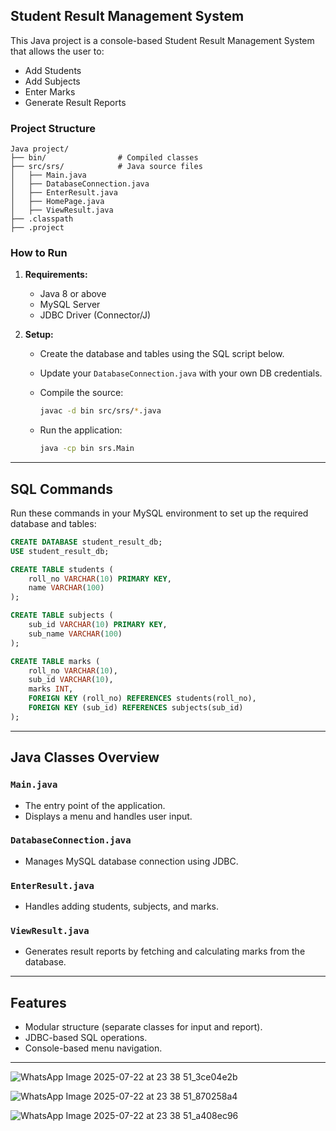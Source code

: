 

##  Student Result Management System

This Java project is a console-based Student Result Management System that allows the user to:

* Add Students
* Add Subjects
* Enter Marks
* Generate Result Reports

###  Project Structure

```
Java project/
├── bin/                # Compiled classes
├── src/srs/            # Java source files
│   ├── Main.java
│   ├── DatabaseConnection.java
│   ├── EnterResult.java
│   ├── HomePage.java
│   ├── ViewResult.java
├── .classpath
├── .project
```

###  How to Run

1. **Requirements:**

   * Java 8 or above
   * MySQL Server
   * JDBC Driver (Connector/J)

2. **Setup:**

   * Create the database and tables using the SQL script below.
   * Update your `DatabaseConnection.java` with your own DB credentials.
   * Compile the source:

     ```bash
     javac -d bin src/srs/*.java
     ```
   * Run the application:

     ```bash
     java -cp bin srs.Main
     ```

---

##  SQL Commands

Run these commands in your MySQL environment to set up the required database and tables:

```sql
CREATE DATABASE student_result_db;
USE student_result_db;

CREATE TABLE students (
    roll_no VARCHAR(10) PRIMARY KEY,
    name VARCHAR(100)
);

CREATE TABLE subjects (
    sub_id VARCHAR(10) PRIMARY KEY,
    sub_name VARCHAR(100)
);

CREATE TABLE marks (
    roll_no VARCHAR(10),
    sub_id VARCHAR(10),
    marks INT,
    FOREIGN KEY (roll_no) REFERENCES students(roll_no),
    FOREIGN KEY (sub_id) REFERENCES subjects(sub_id)
);
```

---

##  Java Classes Overview

### `Main.java`

* The entry point of the application.
* Displays a menu and handles user input.

### `DatabaseConnection.java`

* Manages MySQL database connection using JDBC.

### `EnterResult.java`

* Handles adding students, subjects, and marks.

### `ViewResult.java`

* Generates result reports by fetching and calculating marks from the database.

---

##  Features

* Modular structure (separate classes for input and report).
* JDBC-based SQL operations.
* Console-based menu navigation.

---

![WhatsApp Image 2025-07-22 at 23 38 51_3ce04e2b](https://github.com/user-attachments/assets/ef241f10-4ec9-4191-95d4-ee29b96ae068)

![WhatsApp Image 2025-07-22 at 23 38 51_870258a4](https://github.com/user-attachments/assets/27735087-a10a-4be8-99bb-231423ef1ef3)

![WhatsApp Image 2025-07-22 at 23 38 51_a408ec96](https://github.com/user-attachments/assets/e369a915-62c1-4ef5-b428-2769c1cb875e)
